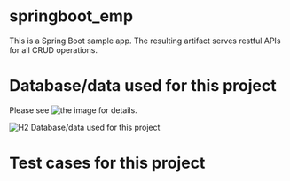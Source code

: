 
# springboot_emp
This is a Spring Boot sample app. The resulting artifact serves restful APIs for all CRUD operations.

# Database/data used for this project
Please see ![the image](https://1drv.ms/u/s!AubgbBOuCmokjxsNJ6cr9CD3wwUf) for details.

![H2 Database/data used for this project](https://1drv.ms/u/s!AubgbBOuCmokjxsNJ6cr9CD3wwUf)

# Test cases for this project
